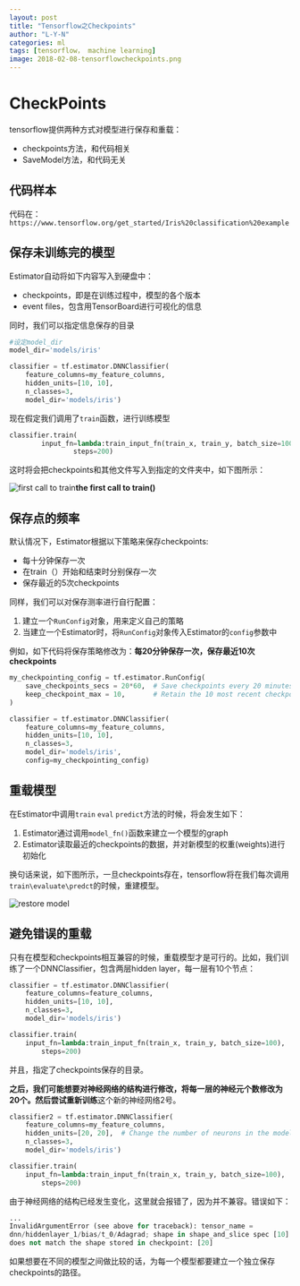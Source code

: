 ```yaml
---
layout: post
title: "Tensorflow之Checkpoints"
author: "L-Y-N"
categories: ml
tags: [tensorflow， machine learning]
image: 2018-02-08-tensorflowcheckpoints.png
---
```


# CheckPoints

tensorflow提供两种方式对模型进行保存和重载：

- checkpoints方法，和代码相关
- SaveModel方法，和代码无关

## 代码样本

代码在：`https://www.tensorflow.org/get_started/Iris%20classification%20example`

## 保存未训练完的模型

Estimator自动将如下内容写入到硬盘中：

- checkpoints，即是在训练过程中，模型的各个版本
- event files，包含用TensorBoard进行可视化的信息

同时，我们可以指定信息保存的目录

```python
#设定model_dir
model_dir='models/iris'
```

```python
classifier = tf.estimator.DNNClassifier(
    feature_columns=my_feature_columns,
    hidden_units=[10, 10],
    n_classes=3,
    model_dir='models/iris')
```

现在假定我们调用了`train`函数，进行训练模型

```python
classifier.train(
        input_fn=lambda:train_input_fn(train_x, train_y, batch_size=100),
                steps=200)
```

这时将会把checkpoints和其他文件写入到指定的文件夹中，如下图所示：

![first call to train](https://www.tensorflow.org/images/first_train_calls.png)**the first call to train()**

## 保存点的频率

默认情况下，Estimator根据以下策略来保存checkpoints:

* 每十分钟保存一次
* 在train（）开始和结束时分别保存一次
* 保存最近的5次checkpoints

同样，我们可以对保存测率进行自行配置：

1. 建立一个`RunConfig`对象，用来定义自己的策略
2. 当建立一个Estimator时，将`RunConfig`对象传入Estimator的`config`参数中

例如，如下代码将保存策略修改为：**每20分钟保存一次，保存最近10次checkpoints**

```python
my_checkpointing_config = tf.estimator.RunConfig(
    save_checkpoints_secs = 20*60,  # Save checkpoints every 20 minutes.
    keep_checkpoint_max = 10,       # Retain the 10 most recent checkpoints.
)

classifier = tf.estimator.DNNClassifier(
    feature_columns=my_feature_columns,
    hidden_units=[10, 10],
    n_classes=3,
    model_dir='models/iris',
    config=my_checkpointing_config)
```

## 重载模型

在Estimator中调用`train` `eval` `predict`方法的时候，将会发生如下：

1. Estimator通过调用`model_fn()`函数来建立一个模型的graph
2. Estimator读取最近的checkpoints的数据，并对新模型的权重(weights)进行初始化

换句话来说，如下图所示，一旦checkpoints存在，tensorflow将在我们每次调用`train\evaluate\predct`的时候，重建模型。

![restore model](https://www.tensorflow.org/images/subsequent_calls.png)

## 避免错误的重载

只有在模型和checkpoints相互兼容的时候，重载模型才是可行的。比如，我们训练了一个DNNClassifier，包含两层hidden layer，每一层有10个节点：

```python
classifier = tf.estimator.DNNClassifier(
    feature_columns=feature_columns,
    hidden_units=[10, 10],
    n_classes=3,
    model_dir='models/iris')

classifier.train(
    input_fn=lambda:train_input_fn(train_x, train_y, batch_size=100),
        steps=200)
```

并且，指定了checkpoints保存的目录。

**之后，我们可能想要对神经网络的结构进行修改，将每一层的神经元个数修改为20个。**然后尝试**重新训练**这个新的神经网络2号。

```python
classifier2 = tf.estimator.DNNClassifier(
    feature_columns=my_feature_columns,
    hidden_units=[20, 20],  # Change the number of neurons in the model.
    n_classes=3,
    model_dir='models/iris')

classifier.train(
    input_fn=lambda:train_input_fn(train_x, train_y, batch_size=100),
        steps=200)
```

由于神经网络的结构已经发生变化，这里就会报错了，因为并不兼容。错误如下：

```python
...
InvalidArgumentError (see above for traceback): tensor_name =
dnn/hiddenlayer_1/bias/t_0/Adagrad; shape in shape_and_slice spec [10]
does not match the shape stored in checkpoint: [20]
```

如果想要在不同的模型之间做比较的话，为每一个模型都要建立一个独立保存checkpoints的路径。